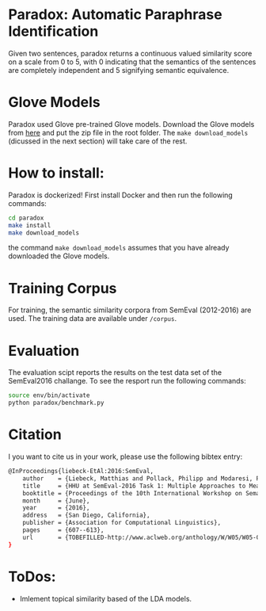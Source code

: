 # Paradox: Automatic Paraphrase Identification
Given two sentences, paradox returns a continuous valued similarity score
on a scale from 0 to 5, with 0 indicating that the semantics of the sentences are completely
independent and 5 signifying semantic equivalence.

# Glove Models
Paradox used Glove pre-trained Glove models. Download the Glove models from [here](http://nlp.stanford.edu/data/glove.6B.zip) and put the zip file in the root folder. The ```make download_models``` (dicussed in the next section) will take care of the rest. 

# How to install:
Paradox is dockerized! First install Docker and then run the following commands:
```bash
cd paradox
make install
make download_models
```
the command ```make download_models``` assumes that you have already downloaded the Glove models.


# Training Corpus
For training, the semantic similarity corpora from SemEval (2012-2016) are used. The training data
are available under ```/corpus```.


# Evaluation
The evaluation scipt reports the results on the test data set of the SemEval2016 challange. To see
the resport run the following commands:
```bash
source env/bin/activate
python paradox/benchmark.py
```

# Citation
I you want to cite us in your work, please use the following bibtex entry:
``` bash
@InProceedings{liebeck-EtAl:2016:SemEval,
    author    = {Liebeck, Matthias and Pollack, Philipp and Modaresi, Pashutan and Conrad, Stefan},
    title     = {HHU at SemEval-2016 Task 1: Multiple Approaches to Measuring Semantic Textual Similarity},
    booktitle = {Proceedings of the 10th International Workshop on Semantic Evaluation (SemEval-2016)},
    month     = {June},
    year      = {2016},
    address   = {San Diego, California},
    publisher = {Association for Computational Linguistics},
    pages     = {607--613},
    url       = {TOBEFILLED-http://www.aclweb.org/anthology/W/W05/W05-0292}
}
```

# ToDos:
- Imlement topical similarity based of the LDA models.
